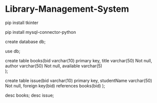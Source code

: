 # Library-Management-System




pip install tkinter

pip install mysql-connector-python


create database db;
 
use db;
 
create table books(bid varchar(10) primary key,
  title varchar(50) Not null,
  author varchar(50) Not null,
  available varchar(5)  
  );
 
create table issue(bid varchar(10) primary key,
 studentName varchar(50) Not null,
 foreign key(bid) references books(bid)
 );
 
desc books;
desc issue;
